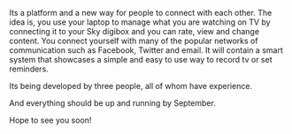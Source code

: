 Its a platform and a new way for people to connect with each other. The idea is, you use your laptop to manage what you are watching on TV by connecting it to your Sky digibox and you can rate, view and change content. You connect yourself with many of the popular networks of communication such as Facebook, Twitter and email. It will contain a smart system that showcases a simple and easy to use way to record tv or set reminders.

Its being developed by three people, all of whom have experience.

And everything should be up and running by September.

Hope to see you soon!
